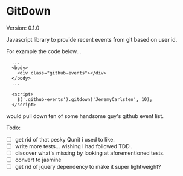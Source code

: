 GitDown
========
Version: 0.1.0

Javascript library to provide recent events from git based on user id.

For example the code below...

```
  ...
  <body>
    <div class="github-events"></div>
  </body>
  ...

  <script>
    $('.github-events').gitdown('JeremyCarlsten', 10);
  </script>

```
would pull down ten of some handsome guy's github event list.


Todo:
  - [ ] get rid of that pesky Qunit i used to like.
  - [ ] write more tests... wishing I had followed TDD..
  - [ ] discover what's missing by looking at aforementioned tests.
  - [ ] convert to jasmine
  - [ ] get rid of jquery dependency to make it super lightweight? 
